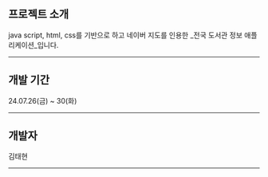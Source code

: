 ## 프로젝트 소개

java script, html, css를 기반으로 하고 네이버 지도를 인용한 _전국 도서관 정보 애플리케이션_입니다.

----------------------------------------------------------------------------------------------

## 개발 기간

24.07.26(금) ~ 30(화) 

----------------------------------------------------------------------------------------------

## 개발자
김태현

----------------------------------------------------------------------------------------------
